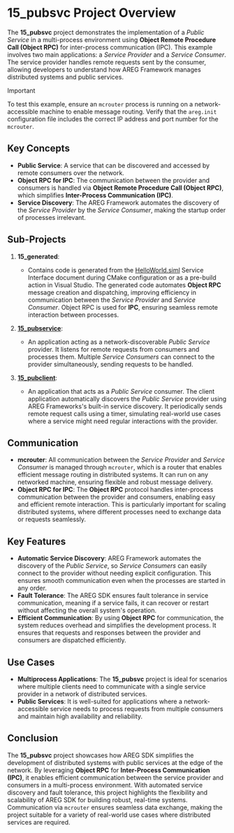 # 15_pubsvc Project Overview

The **15_pubsvc** project demonstrates the implementation of a *Public Service* in a multi-process environment using **Object Remote Procedure Call (Object RPC)** for inter-process communication (IPC). This example involves two main applications: a *Service Provider* and a *Service Consumer*. The service provider handles remote requests sent by the consumer, allowing developers to understand how AREG Framework manages distributed systems and public services.

> [!IMPORTANT]
> To test this example, ensure an `mcrouter` process is running on a network-accessible machine to enable message routing. Verify that the `areg.init` configuration file includes the correct IP address and port number for the `mcrouter`.

## Key Concepts

- **Public Service**: A service that can be discovered and accessed by remote consumers over the network.
- **Object RPC for IPC**: The communication between the provider and consumers is handled via **Object Remote Procedure Call (Object RPC)**, which simplifies **Inter-Process Communication (IPC)**.
- **Service Discovery**: The AREG Framework automates the discovery of the *Service Provider* by the *Service Consumer*, making the startup order of processes irrelevant.

## Sub-Projects

1. **15_generated**:
   - Contains code is generated from the [HelloWorld.siml](./services/HelloWorld.siml) Service Interface document during CMake configuration or as a pre-build action in Visual Studio. The generated code automates **Object RPC** message creation and dispatching, improving efficiency in communication between the *Service Provider* and *Service Consumer*. Object RPC is used for **IPC**, ensuring seamless remote interaction between processes.

2. **[15_pubservice](./pubservice/)**:
   - An application acting as a network-discoverable *Public Service* provider. It listens for remote requests from consumers and processes them. Multiple *Service Consumers* can connect to the provider simultaneously, sending requests to be handled.

3. **[15_pubclient](./pubclient/)**:
   - An application that acts as a *Public Service* consumer. The client application automatically discovers the *Public Service* provider using AREG Frameworks's built-in service discovery. It periodically sends remote request calls using a timer, simulating real-world use cases where a service might need regular interactions with the provider.

## Communication

- **mcrouter**: All communication between the *Service Provider* and *Service Consumer* is managed through `mcrouter`, which is a router that enables efficient message routing in distributed systems. It can run on any networked machine, ensuring flexible and robust message delivery.
- **Object RPC for IPC**: The **Object RPC** protocol handles inter-process communication between the provider and consumers, enabling easy and efficient remote interaction. This is particularly important for scaling distributed systems, where different processes need to exchange data or requests seamlessly.

## Key Features

- **Automatic Service Discovery**: AREG Framework automates the discovery of the *Public Service*, so *Service Consumers* can easily connect to the provider without needing explicit configuration. This ensures smooth communication even when the processes are started in any order.
- **Fault Tolerance**: The AREG SDK ensures fault tolerance in service communication, meaning if a service fails, it can recover or restart without affecting the overall system's operation.
- **Efficient Communication**: By using **Object RPC** for communication, the system reduces overhead and simplifies the development process. It ensures that requests and responses between the provider and consumers are dispatched efficiently.

## Use Cases

- **Multiprocess Applications**: The **15_pubsvc** project is ideal for scenarios where multiple clients need to communicate with a single service provider in a network of distributed services.
- **Public Services**: It is well-suited for applications where a network-accessible service needs to process requests from multiple consumers and maintain high availability and reliability.

## Conclusion

The **15_pubsvc** project showcases how AREG SDK simplifies the development of distributed systems with public services at the edge of the network. By leveraging **Object RPC** for **Inter-Process Communication (IPC)**, it enables efficient communication between the service provider and consumers in a multi-process environment. With automated service discovery and fault tolerance, this project highlights the flexibility and scalability of AREG SDK for building robust, real-time systems. Communication via `mcrouter` ensures seamless data exchange, making the project suitable for a variety of real-world use cases where distributed services are required.
